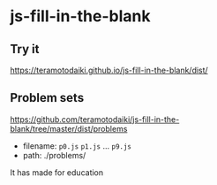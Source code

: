 # js-fill-in-the-blank

## Try it
https://teramotodaiki.github.io/js-fill-in-the-blank/dist/

## Problem sets

https://github.com/teramotodaiki/js-fill-in-the-blank/tree/master/dist/problems

- filename: `p0.js` `p1.js` ... `p9.js`
- path: ./problems/


It has made for education
